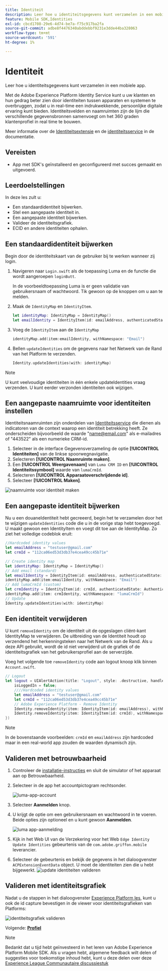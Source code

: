 ```yaml
---
title: Identiteit
description: Leer hoe u identiteitsgegevens kunt verzamelen in een mobiele app.
feature: Mobile SDK,Identities
exl-id: cbcd1708-29e6-4d74-be7a-f75c917ba2fa
source-git-commit: adbe8f4476340abddebbf9231e3dde44ba328063
workflow-type: tm+mt
source-wordcount: '591'
ht-degree: 1%

---
```


# Identiteit

Leer hoe u identiteitsgegevens kunt verzamelen in een mobiele app.

Met de Adobe Experience Platform Identity Service kunt u uw klanten en hun gedrag beter zien door identiteiten tussen apparaten en systemen te overbruggen, zodat u in real-time een indrukwekkende, persoonlijke digitale ervaring kunt bieden. Identiteitsvelden en naamruimten zijn de lijm die verschillende gegevensbronnen samenvoegt om het 360 graden klantenprofiel in real time te bouwen.

Meer informatie over de [Identiteitsextensie](https://developer.adobe.com/client-sdks/documentation/identity-for-edge-network/) en de [identiteitsservice](https://experienceleague.adobe.com/docs/experience-platform/identity/home.html?lang=nl) in de documentatie.

## Vereisten

* App met SDK&#39;s geïnstalleerd en geconfigureerd met succes gemaakt en uitgevoerd.

## Leerdoelstellingen

In deze les zult u:

* Een standaardidentiteit bijwerken.
* Stel een aangepaste identiteit in.
* Een aangepaste identiteit bijwerken.
* Valideer de identiteitsgrafiek.
* ECID en andere identiteiten ophalen.

## Een standaardidentiteit bijwerken

Begin door de identiteitskaart van de gebruiker bij te werken wanneer zij login.

1. Navigeren naar `Login.swift` als de toepassing Luma en de functie die wordt aangeroepen `loginButt`.

   In de voorbeeldtoepassing Luma is er geen validatie van gebruikersnaam of wachtwoord. Tik gewoon op de knoppen om u aan te melden.

1. Maak de `IdentityMap` en `IdentityItem`.

   ```swift
   let identityMap: IdentityMap = IdentityMap()
   let emailIdentity = IdentityItem(id: emailAddress, authenticatedState: AuthenticatedState.authenticated)
   ```

1. Voeg de `IdentityItem` aan de `IdentityMap`

   ```swift
   identityMap.add(item:emailIdentity, withNamespace: "Email")
   ```

1. Bellen `updateIdentities` om de gegevens naar het Netwerk van de Rand van het Platform te verzenden.

   ```swift
   Identity.updateIdentities(with: identityMap)
   ```

>[!NOTE]
>
>U kunt veelvoudige identiteiten in één enkele updateIdentities vraag verzenden. U kunt eerder verzonden identiteiten ook wijzigen.


## Een aangepaste naamruimte voor identiteiten instellen

Identiteitsnaamruimten zijn onderdelen van [Identiteitsservice](https://experienceleague.adobe.com/docs/experience-platform/identity/home.html?lang=en) die dienen als indicatoren van de context waarop een identiteit betrekking heeft. Ze onderscheiden bijvoorbeeld de waarde &quot;name@email.com&quot; als e-mailadres of &quot;443522&quot; als een numerieke CRM-id.

1. Selecteer in de interface Gegevensverzameling de optie **[!UICONTROL Identiteiten]** van de linkse spoorwegnavigatie.
1. Selecteren **[!UICONTROL Naamruimte maken]**.
1. Een **[!UICONTROL Weergavenaam]** van `Luma CRM ID` en **[!UICONTROL Identiteitssymbool]** waarde van `lumaCrmId`.
1. Selecteren **[!UICONTROL Apparaatoverschrijdende id]**.
1. Selecteer **[!UICONTROL Maken]**.

![naamruimte voor identiteit maken](assets/mobile-identity-create.png)

## Een aangepaste identiteit bijwerken

Nu u een douaneIdentiteit hebt gecreeerd, begin het te verzamelen door het te wijzigen `updateIdentities` code die u in de vorige stap hebt toegevoegd. U maakt gewoon een IdentityItem en voegt dit toe aan de IdentityMap. Zo ziet het volledige codeblok eruit:

```swift
//Hardcoded identity values
let emailAddress = "testuser@gmail.com"
let crmId = "112ca06ed53d3db37e4cea49cc45b71e"

// Create identity map
let identityMap: IdentityMap = IdentityMap()
// Add email (standard)
let emailIdentity = IdentityItem(id: emailAddress, authenticatedState: AuthenticatedState.authenticated)
identityMap.add(item:emailIdentity, withNamespace: "Email")
// Add lumaCrmId (custom)
let crmIdentity = IdentityItem(id: crmId, authenticatedState: AuthenticatedState.authenticated)
identityMap.add(item: crmIdentity, withNamespace: "lumaCrmId")
// Update
Identity.updateIdentities(with: identityMap)
```

## Een identiteit verwijderen

U kunt `removeIdentity` om de identiteit uit de opgeslagen cliënt-kant IdentityMap te verwijderen. De uitbreiding van de Identiteit houdt op verzendend het herkenningsteken naar het Netwerk van de Rand. Als u deze API gebruikt, wordt de id niet verwijderd uit de grafiek of de identiteitsgrafiek van het gebruikersprofiel aan de serverzijde.

Voeg het volgende toe `removeIdentity` code aan logout knoop klik binnen `Account.swift`.

```swift
// Logout
let logout = UIAlertAction(title: "Logout", style: .destructive, handler: { (action) -> Void in
    isLoggedIn = false;
    ////Hardcoded identity values
    let emailAddress = "testuser@gmail.com"
    let crmId = "112ca06ed53d3db37e4cea49cc45b71e"
    // Adobe Experience Platform - Remove Identity
    Identity.removeIdentity(item: IdentityItem(id: emailAddress), withNamespace: "Email")
    Identity.removeIdentity(item: IdentityItem(id: crmId), withNamespace: "lumaCrmId")
})
```

>[!NOTE]
>In de bovenstaande voorbeelden: `crmId` en `emailAddress` zijn hardcoded maar in een real-world app zouden de waarden dynamisch zijn.

## Valideren met betrouwbaarheid

1. Controleer de [installatie-instructies](assurance.md) en sluit de simulator of het apparaat aan op Betrouwbaarheid.
1. Selecteer in de app het accountpictogram rechtsonder.

   ![luma-app-account](assets/mobile-identity-login.png)
1. Selecteer **Aanmelden** knop.
1. U krijgt de optie om een gebruikersnaam en wachtwoord in te voeren. Beide opties zijn optioneel en u kunt gewoon **Aanmelden**.

   ![luma app-aanmelding](assets/mobile-identity-login-final.png)
1. Kijk in het Web UI van de Verzekering voor het Web `Edge Identity Update Identities` gebeurtenis van de `com.adobe.griffon.mobile` leverancier.
1. Selecteer de gebeurtenis en bekijk de gegevens in het dialoogvenster `ACPExtensionEventData` object. U moet de identiteiten zien die u hebt bijgewerkt.
   ![update identiteiten valideren](assets/mobile-identity-validate-assurance.png)

## Valideren met identiteitsgrafiek

Nadat u de stappen in het dialoogvenster [Experience Platform les](platform.md), kunt u ook de id capture bevestigen in de viewer voor identiteitsgrafieken van Platforms:

![identiteitsgrafiek valideren](assets/mobile-identity-validate.png)


Volgende: **[Profiel](profile.md)**

>[!NOTE]
>
>Bedankt dat u tijd hebt geïnvesteerd in het leren van Adobe Experience Platform Mobile SDK. Als u vragen hebt, algemene feedback wilt delen of suggesties voor toekomstige inhoud hebt, kunt u deze delen over deze [Experience League Communautaire discussiestuk](https://experienceleaguecommunities.adobe.com/t5/adobe-experience-platform-launch/tutorial-discussion-implement-adobe-experience-cloud-in-mobile/td-p/443796)